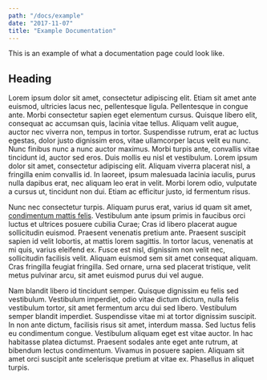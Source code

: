 ```yaml
---
path: "/docs/example"
date: "2017-11-07"
title: "Example Documentation"
---
```


<div class="preface">
This is an example of what a documentation page could look like.
</div>

## Heading

Lorem ipsum dolor sit amet, consectetur adipiscing elit. Etiam sit amet ante euismod, ultricies lacus nec, pellentesque ligula. Pellentesque in congue ante. Morbi consectetur sapien eget elementum cursus. Quisque libero elit, consequat ac accumsan quis, lacinia vitae tellus. Aliquam velit augue, auctor nec viverra non, tempus in tortor. Suspendisse rutrum, erat ac luctus egestas, dolor justo dignissim eros, vitae ullamcorper lacus velit eu nunc. Nunc finibus nunc a nunc auctor maximus. Morbi turpis ante, convallis vitae tincidunt id, auctor sed eros. Duis mollis eu nisl et vestibulum. Lorem ipsum dolor sit amet, consectetur adipiscing elit. Aliquam viverra placerat nisl, a fringilla enim convallis id. In laoreet, ipsum malesuada lacinia iaculis, purus nulla dapibus erat, nec aliquam leo erat in velit. Morbi lorem odio, vulputate a cursus ut, tincidunt non dui. Etiam ac efficitur justo, id fermentum risus.

Nunc nec consectetur turpis. Aliquam purus erat, varius id quam sit amet, [condimentum mattis felis](https://www.google.com). Vestibulum ante ipsum primis in faucibus orci luctus et ultrices posuere cubilia Curae; Cras id libero placerat augue sollicitudin euismod. Praesent venenatis pretium ante. Praesent suscipit sapien id velit lobortis, at mattis lorem sagittis. In tortor lacus, venenatis at mi quis, varius eleifend ex. Fusce est nisl, dignissim non velit nec, sollicitudin facilisis velit. Aliquam euismod sem sit amet consequat aliquam. Cras fringilla feugiat fringilla. Sed ornare, urna sed placerat tristique, velit metus pulvinar arcu, sit amet euismod purus dui vel augue.

Nam blandit libero id tincidunt semper. Quisque dignissim eu felis sed vestibulum. Vestibulum imperdiet, odio vitae dictum dictum, nulla felis vestibulum tortor, sit amet fermentum arcu dui sed libero. Vestibulum semper blandit imperdiet. Suspendisse vitae mi at tortor dignissim suscipit. In non ante dictum, facilisis risus sit amet, interdum massa. Sed luctus felis eu condimentum congue. Vestibulum aliquam eget est vitae auctor. In hac habitasse platea dictumst. Praesent sodales ante eget ante rutrum, at bibendum lectus condimentum. Vivamus in posuere sapien. Aliquam sit amet orci suscipit ante scelerisque pretium at vitae ex. Phasellus in aliquet turpis.
